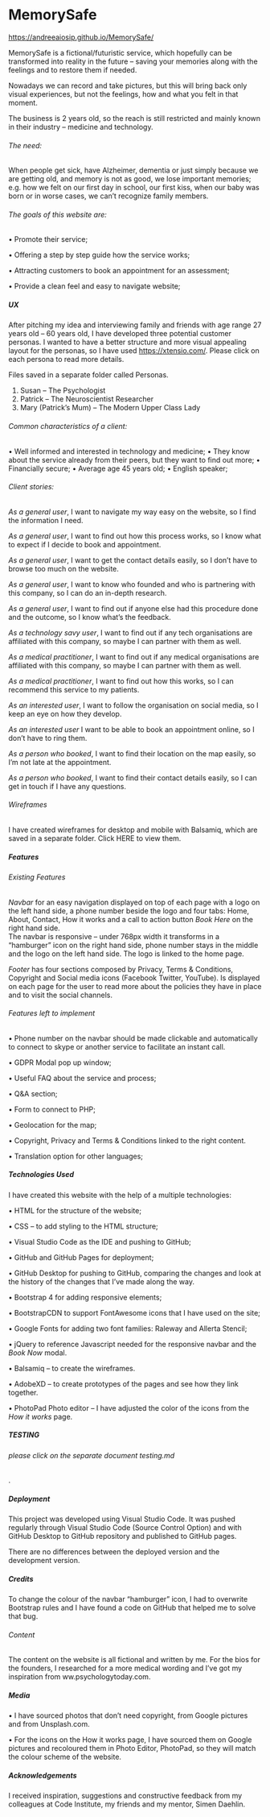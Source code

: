 # MemorySafe 
https://andreeaiosip.github.io/MemorySafe/

MemorySafe is a fictional/futuristic service, which hopefully can be transformed into reality in the future – saving your memories along with the feelings and to restore them if needed. 

Nowadays we can record and take pictures, but this will bring back only visual experiences, but not the feelings, how and what you felt in that moment.

The business is 2 years old, so the reach is still restricted and mainly known in their industry – medicine and technology.

###### The need: 
When people get sick, have Alzheimer, dementia or just simply because we are getting old, and memory is not as good, we lose important memories; e.g. how we felt on our first day in school, our first kiss, when our baby was born or in worse cases, we can’t recognize family members.

###### The goals of this website are:
•	Promote their service;

•	Offering a step by step guide how the service works;

•	Attracting customers to book an appointment for an assessment;

•	Provide a clean feel and easy to navigate website;

##### UX
After pitching my idea and interviewing family and friends with age range 27 years old – 60 years old, I have developed three potential customer personas.
I wanted to have a better structure and more visual appealing layout for the personas, so I have used https://xtensio.com/.  Please click on each persona to read more details. 

Files saved in a separate folder called Personas.

1.	Susan – The Psychologist 
2.	Patrick – The Neuroscientist Researcher
3.	Mary (Patrick’s Mum) – The Modern Upper Class Lady


###### Common characteristics of a client:
•	Well informed and interested in technology and medicine;
•	They know about the service already from their peers, but they want to find out more;
•	Financially secure;
•	Average age 45 years old;
•	English speaker;

###### Client stories:
*As a general user*, I want to navigate my way easy on the website, so I find the information I need.

*As a general user*, I want to find out how this process works, so I know what to expect if I decide to book and appointment.

*As a general user*, I want to get the contact details easily, so I don’t have to browse too much on the website.

*As a general user*, I want to know who founded and who is partnering with this company, so I can do an in-depth research.

*As a general user*, I want to find out if anyone else had this procedure done and the outcome, so I know what’s the feedback.

*As a technology savy user*, I want to find out if any tech organisations are affiliated with this company, so maybe I can partner with them as well.

*As a medical practitioner*, I want to find out if any medical organisations are affiliated with this company, so maybe I can partner with them as well.

*As a medical practitioner*, I want to find out how this works, so I can recommend this service to my patients.

*As an interested user*, I want to follow the organisation on social media, so I keep an eye on how they develop.

*As an interested user* I want to be able to book an appointment online, so I don’t have to ring them. 

*As a person who booked*, I want to find their location on the map easily, so I’m not late at the appointment.

*As a person who booked*, I want to find their contact details easily, so I can get in touch if I have any questions.

###### Wireframes
I have created wireframes for desktop and mobile with Balsamiq, which are saved in a separate folder. Click HERE to view them.

##### Features

###### Existing Features
*Navbar* for an easy navigation displayed on top of each page with a logo on the left hand side, a phone number beside the logo and four tabs: Home, About, Contact, How it works and a call to action button *Book Here* on the right hand side.  
The navbar is responsive –  under 768px width it transforms in a “hamburger” icon on the right hand side, phone number stays in the middle and the logo on the left hand side. The logo is linked to the home page.

*Footer* has four sections composed by Privacy, Terms & Conditions, Copyright and Social media icons (Facebook Twitter, YouTube). Is displayed on each page for the user to read more about the policies they have in place and to visit the social channels.

###### Features left to implement
•	Phone number on the navbar should be made clickable and automatically to connect to skype or another service to facilitate an instant call.

•	GDPR Modal pop up window;

•	Useful FAQ about the service and process;

•	Q&A section;

•	Form to connect to PHP;

•	Geolocation for the map;

•	Copyright, Privacy and Terms & Conditions linked to the right content.

•	Translation option for other languages;

##### Technologies Used
I have created this website with the help of a multiple technologies: 

•	HTML for the structure of the website;

•	CSS – to add styling to the HTML structure;

•	Visual Studio Code as the IDE and pushing to GitHub;

•	GitHub and GitHub Pages for deployment;

•	GitHub Desktop for pushing to GitHub, comparing the changes  and look at the history of the changes that I’ve made along the way. 

•	Bootstrap 4 for adding responsive elements;

•	BootstrapCDN to support FontAwesome icons that I have used on the site;

•	Google Fonts for adding two font families: Raleway and Allerta Stencil;

•	jQuery to reference Javascript needed for the responsive navbar and the *Book Now* modal.

•	Balsamiq – to create the wireframes.

•	AdobeXD – to create prototypes of the pages and see how they link together.

•	PhotoPad Photo editor – I have adjusted the color of the icons from the *How it works* page.

##### TESTING 
###### please click on the separate document testing.md
.
##### Deployment
This project was developed using Visual Studio Code. It was pushed regularly through Visual Studio Code (Source Control Option) and with GitHub Desktop to GitHub repository and published to GitHub pages.

There are no differences between the deployed version and the development version.

##### Credits
To change the colour of the navbar “hamburger” icon, I had to overwrite Bootstrap rules and I have found a code  on GitHub that helped me to solve that bug.

###### Content
The content on the website is all fictional and written by me. For the bios for the founders, I researched for a more medical wording and I’ve got my inspiration from ww.psychologytoday.com.

##### Media
•	I have sourced photos that don’t need copyright, from Google pictures and from Unsplash.com.

•	For the icons on the How it works page, I have sourced them on Google pictures and recoloured them in Photo Editor, PhotoPad, so they will match the colour scheme of the website.

##### Acknowledgements
I received inspiration, suggestions and constructive feedback from my colleagues at Code Institute, my friends and my mentor, Simen Daehlin. 